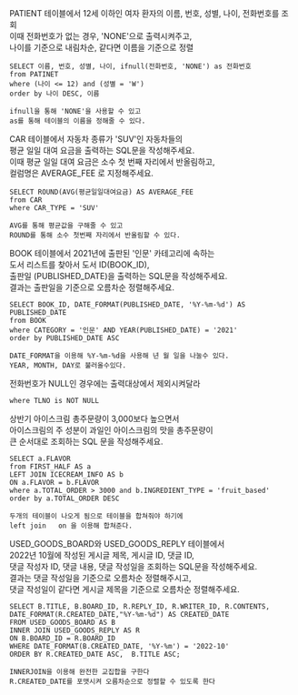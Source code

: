 PATIENT 테이블에서 12세 이하인 여자 환자의 이름, 번호, 성별, 나이, 전화번호를 조회   
이때 전화번호가 없는 경우, 'NONE'으로 출력시켜주고,   
나이를 기준으로 내림차순, 같다면 이름을 기준으로 정렬   
```
SELECT 이름, 번호, 성별, 나이, ifnull(전화번호, 'NONE') as 전화번호
from PATINET
where (나이 <= 12) and (성별 = 'W')
order by 나이 DESC, 이름

ifnull을 통해 'NONE'을 사용할 수 있고
as를 통해 테이블의 이름을 정해줄 수 있다.
```
CAR 테이블에서 자동차 종류가 'SUV'인 자동차들의   
평균 일일 대여 요금을 출력하는 SQL문을 작성해주세요.   
이때 평균 일일 대여 요금은 소수 첫 번째 자리에서 반올림하고,   
컬럼명은 AVERAGE_FEE 로 지정해주세요.   
```
SELECT ROUND(AVG(평균일일대여요금) AS AVERAGE_FEE
from CAR
where CAR_TYPE = 'SUV'

AVG를 통해 평균값을 구해줄 수 있고
ROUND를 통해 소수 첫번째 자리에서 반올림할 수 있다.
```
BOOK 테이블에서 2021년에 출판된 '인문' 카테고리에 속하는   
도서 리스트를 찾아서 도서 ID(BOOK_ID),   
출판일 (PUBLISHED_DATE)을 출력하는 SQL문을 작성해주세요.   
결과는 출판일을 기준으로 오름차순 정렬해주세요.   
```
SELECT BOOK_ID, DATE_FORMAT(PUBLISHED_DATE, '%Y-%m-%d') AS PUBLISHED_DATE
from BOOK
where CATEGORY = '인문' AND YEAR(PUBLISHED_DATE) = '2021'
order by PUBLISHED_DATE ASC

DATE_FORMAT을 이용해 %Y-%m-%d을 사용해 년 월 일을 나눌수 있다.
YEAR, MONTH, DAY로 불러올수있다.   
```
전화번호가 NULL인 경우에는 출력대상에서 제외시켜달라
```
where TLNO is NOT NULL
```
상반기 아이스크림 총주문량이 3,000보다 높으면서   
아이스크림의 주 성분이 과일인 아이스크림의 맛을 총주문량이   
큰 순서대로 조회하는 SQL 문을 작성해주세요.   
```
SELECT a.FLAVOR
from FIRST_HALF AS a
LEFT JOIN ICECREAM_INFO AS b
ON a.FLAVOR = b.FLAVOR
where a.TOTAL_ORDER > 3000 and b.INGREDIENT_TYPE = 'fruit_based'
order by a.TOTAL_ORDER DESC

두개의 테이블이 나오게 됨으로 테이블을 합쳐줘야 하기에
left join   on 을 이용해 합쳐준다.

```
USED_GOODS_BOARD와 USED_GOODS_REPLY 테이블에서   
2022년 10월에 작성된 게시글 제목, 게시글 ID, 댓글 ID,   
댓글 작성자 ID, 댓글 내용, 댓글 작성일을 조회하는 SQL문을 작성해주세요.   
결과는 댓글 작성일을 기준으로 오름차순 정렬해주시고,   
댓글 작성일이 같다면 게시글 제목을 기준으로 오름차순 정렬해주세요.
```
SELECT B.TITLE, B.BOARD_ID, R.REPLY_ID, R.WRITER_ID, R.CONTENTS, 
DATE_FORMAT(R.CREATED_DATE,"%Y-%m-%d") AS CREATED_DATE
FROM USED_GOODS_BOARD AS B  
INNER JOIN USED_GOODS_REPLY AS R 
ON B.BOARD_ID = R.BOARD_ID
WHERE DATE_FORMAT(B.CREATED_DATE, '%Y-%m') = '2022-10'
ORDER BY R.CREATED_DATE ASC,  B.TITLE ASC;

INNERJOIN을 이용해 완전한 교집합을 구한다
R.CREATED_DATE를 포맷시켜 오름차순으로 정렬할 수 있도록 한다

```


